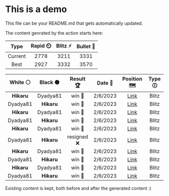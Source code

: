 # This is a demo

This file can be your README.md that gets automatically updated.

The content genrated by the action starts here:

<!--START_SECTION:chessStats-->
<!-- Automatically generated with https://github.com/Balastrong/chess-stats-action -->

| Type | Rapid ⏲️ | Blitz ⚡ | Bullet 🔫 |
|:---:|:---:|:---:|:---:|
| Current | 2778 | 3211 | 3331 |
| Best | 2927 | 3332 | 3570 |

| White ⚪ | Black ⚫ | Result 🏆 | Date 📅 | Position 🗺️ | Type 🕕 |
|:---:|:---:|:---:|:---:|:---:|:---:|
| **Hikaru** | Dyadya81 | win 🥇 | 2/6/2023 | <a href="http://www.ee.unb.ca/cgi-bin/tervo/fen.pl?select=rq6/5Qk1/2p1nR2/p2pP3/1p1n3P/3P2P1/PPP4K/8 b - -">Link</a> | Blitz |
| Dyadya81 | **Hikaru** | win 🥇 | 2/6/2023 | <a href="http://www.ee.unb.ca/cgi-bin/tervo/fen.pl?select=7b/7P/4p3/5Pk1/4K3/8/8/6r1 w - -">Link</a> | Blitz |
| **Hikaru** | Dyadya81 | win 🥇 | 2/6/2023 | <a href="http://www.ee.unb.ca/cgi-bin/tervo/fen.pl?select=8/4P3/8/3pn1k1/8/p7/P5BK/8 b - -">Link</a> | Blitz |
| Dyadya81 | **Hikaru** | win 🥇 | 2/6/2023 | <a href="http://www.ee.unb.ca/cgi-bin/tervo/fen.pl?select=8/k7/8/1BbN4/Pp5r/1K6/P1P5/8 w - -">Link</a> | Blitz |
| **Hikaru** | Dyadya81 | win 🥇 | 2/6/2023 | <a href="http://www.ee.unb.ca/cgi-bin/tervo/fen.pl?select=r7/1p4kp/p5p1/3P1p2/P2nr2q/1P5P/1B1R2P1/3Q1RK1 b - -">Link</a> | Blitz |
| Dyadya81 | **Hikaru** | resigned ❌ | 2/6/2023 | <a href="http://www.ee.unb.ca/cgi-bin/tervo/fen.pl?select=8/8/1q1B1pp1/6kp/p2N4/2P1QP2/1P4P1/6K1 b - -">Link</a> | Blitz |
| **Hikaru** | Dyadya81 | win 🥇 | 2/6/2023 | <a href="http://www.ee.unb.ca/cgi-bin/tervo/fen.pl?select=6k1/6pp/3p4/3P4/3P1p2/rB2n3/P1N3PP/2R3K1 b - -">Link</a> | Blitz |
| Dyadya81 | **Hikaru** | win 🥇 | 2/6/2023 | <a href="http://www.ee.unb.ca/cgi-bin/tervo/fen.pl?select=7k/pB3p1P/5P2/4p3/P2n4/4K3/8/2r5 w - -">Link</a> | Blitz |
| **Hikaru** | Dyadya81 | win 🥇 | 2/6/2023 | <a href="http://www.ee.unb.ca/cgi-bin/tervo/fen.pl?select=8/3k1p2/4p3/p7/P4P2/1nR3Pp/7P/6K1 b - -">Link</a> | Blitz |
| Dyadya81 | **Hikaru** | win 🥇 | 2/6/2023 | <a href="http://www.ee.unb.ca/cgi-bin/tervo/fen.pl?select=8/5k2/5p2/3ppp2/3P4/p1P2K2/3n4/1R6 w - -">Link</a> | Blitz |

<!--END_SECTION:chessStats-->

Existing content is kept, both before and after the generated content :)
